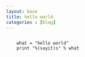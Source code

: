 ```yaml
---
layout: base
title: hello world
categories : [blog]
---
```

<pre><code>
	what = "hello world"
	print "%(sayit)s" % what
</code></pre>